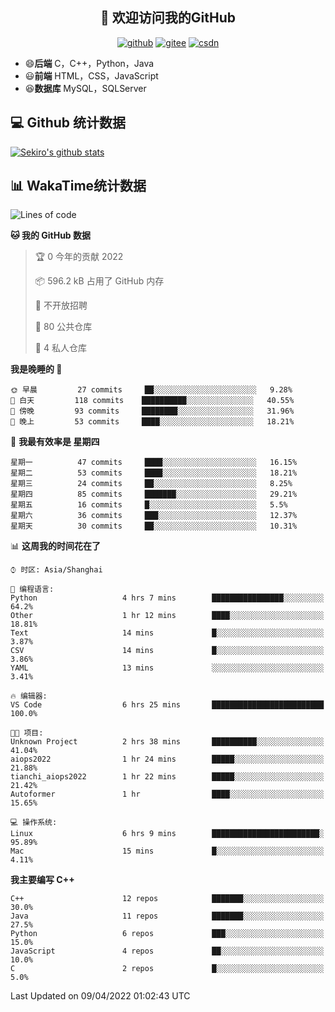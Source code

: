 <h2 align="center">👋 欢迎访问我的GitHub</h2>
<p align="center">
  <a href="https://666wxy666.github.io/"><img src="https://img.shields.io/badge/GitHub-24292e" alt="github"></a>
  <a href="https://gitee.com/wxy_666"><img src="https://img.shields.io/badge/Gitee-fe7300" alt="gitee"></a>
  <a href="https://blog.csdn.net/WXY_666"><img src="https://img.shields.io/badge/CSDN-cf000e" alt="csdn"></a>
</p>

- 😄**后端** C，C++，Python，Java
- 😃**前端** HTML，CSS，JavaScript
- 😆**数据库** MySQL，SQLServer

## 💻 Github 统计数据
[![Sekiro's github stats](https://github-readme-stats.vercel.app/api?username=666WXY666)](https://666wxy666.github.io/)

## 📊 WakaTime统计数据

<!--START_SECTION:waka-->
![Lines of code](https://img.shields.io/badge/%E4%BB%8E%E3%80%8C%E4%BD%A0%E5%A5%BD%E4%B8%96%E7%95%8C%E3%80%8D%E6%88%91%E5%B7%B2%E7%BB%8F%E5%86%99%E4%BA%86--291%20Thousand%20%E8%A1%8C%E4%BB%A3%E7%A0%81-blue)

**🐱 我的 GitHub 数据** 

> 🏆 0 今年的贡献 2022
 > 
> 📦 596.2 kB 占用了 GitHub 内存 
 > 
> 🚫 不开放招聘
 > 
> 📜 80 公共仓库 
 > 
> 🔑 4 私人仓库  
 > 
**我是晚睡的 🦉** 

```text
🌞 早晨         27 commits     ██░░░░░░░░░░░░░░░░░░░░░░░   9.28% 
🌆 白天         118 commits    ██████████░░░░░░░░░░░░░░░   40.55% 
🌃 傍晚         93 commits     ████████░░░░░░░░░░░░░░░░░   31.96% 
🌙 晚上         53 commits     ████░░░░░░░░░░░░░░░░░░░░░   18.21%

```
📅 **我最有效率是 星期四** 

```text
星期一          47 commits     ████░░░░░░░░░░░░░░░░░░░░░   16.15% 
星期二          53 commits     ████░░░░░░░░░░░░░░░░░░░░░   18.21% 
星期三          24 commits     ██░░░░░░░░░░░░░░░░░░░░░░░   8.25% 
星期四          85 commits     ███████░░░░░░░░░░░░░░░░░░   29.21% 
星期五          16 commits     █░░░░░░░░░░░░░░░░░░░░░░░░   5.5% 
星期六          36 commits     ███░░░░░░░░░░░░░░░░░░░░░░   12.37% 
星期天          30 commits     ██░░░░░░░░░░░░░░░░░░░░░░░   10.31%

```


📊 **这周我的时间花在了** 

```text
⌚︎ 时区: Asia/Shanghai

💬 编程语言: 
Python                   4 hrs 7 mins        ████████████████░░░░░░░░░   64.2% 
Other                    1 hr 12 mins        ████░░░░░░░░░░░░░░░░░░░░░   18.81% 
Text                     14 mins             █░░░░░░░░░░░░░░░░░░░░░░░░   3.87% 
CSV                      14 mins             █░░░░░░░░░░░░░░░░░░░░░░░░   3.86% 
YAML                     13 mins             ░░░░░░░░░░░░░░░░░░░░░░░░░   3.41%

🔥 编辑器: 
VS Code                  6 hrs 25 mins       █████████████████████████   100.0%

🐱‍💻 项目: 
Unknown Project          2 hrs 38 mins       ██████████░░░░░░░░░░░░░░░   41.04% 
aiops2022                1 hr 24 mins        █████░░░░░░░░░░░░░░░░░░░░   21.88% 
tianchi_aiops2022        1 hr 22 mins        █████░░░░░░░░░░░░░░░░░░░░   21.42% 
Autoformer               1 hr                ████░░░░░░░░░░░░░░░░░░░░░   15.65%

💻 操作系统: 
Linux                    6 hrs 9 mins        ████████████████████████░   95.89% 
Mac                      15 mins             █░░░░░░░░░░░░░░░░░░░░░░░░   4.11%

```

**我主要编写 C++** 

```text
C++                      12 repos            ███████░░░░░░░░░░░░░░░░░░   30.0% 
Java                     11 repos            ███████░░░░░░░░░░░░░░░░░░   27.5% 
Python                   6 repos             ███░░░░░░░░░░░░░░░░░░░░░░   15.0% 
JavaScript               4 repos             ██░░░░░░░░░░░░░░░░░░░░░░░   10.0% 
C                        2 repos             █░░░░░░░░░░░░░░░░░░░░░░░░   5.0%

```



 Last Updated on 09/04/2022 01:02:43 UTC
<!--END_SECTION:waka-->

<!--
**666WXY666/666WXY666** is a ✨ _special_ ✨ repository because its `README.md` (this file) appears on your GitHub profile.

Here are some ideas to get you started:

- 🔭 I’m currently working on ...
- 🌱 I’m currently learning ...
- 👯 I’m looking to collaborate on ...
- 🤔 I’m looking for help with ...
- 💬 Ask me about ...
- 📫 How to reach me: ...
- 😄 Pronouns: ...
- ⚡ Fun fact: ...
-->
